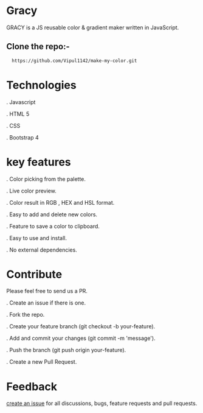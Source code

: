 # Gracy
GRACY is a JS reusable color & gradient maker written in JavaScript.
##  Clone the repo:-
```bash
  https://github.com/Vipul1142/make-my-color.git
```
# Technologies
 .  Javascript
 
 .  HTML 5
 
 .  CSS
 
 .  Bootstrap 4

# key features
.   Color picking from the palette.

.   Live color preview.

.   Color result in RGB , HEX and HSL format.

.   Easy to add and delete new colors.

.   Feature to save a color to clipboard.

.   Easy to use and install.

.   No external dependencies.


# Contribute
  Please feel free to send us a PR.

 . Create an issue if there is one.
 
 . Fork the repo.
 
 . Create your feature branch (git checkout -b your-feature).
 
 . Add and commit your changes (git commit -m 'message').
 
 . Push the branch (git push origin your-feature).
 
 . Create a new Pull Request.
 
# Feedback
[create an issue](https://github.com/Vipul1142/make-my-color/issues/) for all discussions, bugs, feature requests and pull requests.
